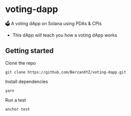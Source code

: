 # voting-dapp
🗳️ A voting dApp on Solana using PDAs &amp; CPIs

- This dApp will teach you how a voting dApp works

## Getting started

Clone the repo
```
git clone https://github.com/BerzanXYZ/voting-dapp.git
```

Install dependencies
```
yarn
```

Run a test
```
anchor test
```
